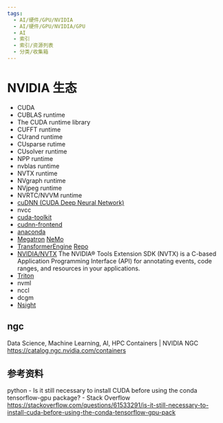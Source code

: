 ```yaml
---
tags:
  - AI/硬件/GPU/NVIDIA
  - AI/硬件/GPU/NVIDIA/GPU
  - AI
  - 索引
  - 索引/资源列表
  - 分类/收集箱
---
```

# NVIDIA 生态

- CUDA
- CUBLAS runtime
- The CUDA runtime library
- CUFFT runtime
- CUrand runtime
- CUsparse rutime
- CUsolver runtime
- NPP runtime
- nvblas runtime
- NVTX runtime
- NVgraph runtime
- NVjpeg runtime
- NVRTC/NVVM runtime
- [cuDNN (CUDA Deep Neural Network)](https://developer.nvidia.com/cudnn)
- nvcc
- [cuda-toolkit](https://anaconda.org/nvidia/cuda-toolkit)
- [cudnn-frontend](https://github.com/NVIDIA/cudnn-frontend)
- [anaconda](https://anaconda.org/)
- [Megatron](https://github.com/NVIDIA/Megatron-LM)
[NeMo](https://docs.nvidia.com/deeplearning/nemo/user-guide/docs/en/main/nlp/megatron.html)
- [TransformerEngine](https://docs.nvidia.com/deeplearning/transformer-engine) [Repo](https://github.com/NVIDIA/TransformerEngine)
- [NVIDIA/NVTX](https://github.com/NVIDIA/NVTX) The NVIDIA® Tools Extension SDK (NVTX) is a C-based Application Programming Interface (API) for annotating events, code ranges, and resources in your applications.
- [Triton](https://github.com/triton-inference-server/server)
- nvml
- nccl
- dcgm
- [Nsight](https://developer.nvidia.com/nsight-systems)

## ngc
Data Science, Machine Learning, AI, HPC Containers | NVIDIA NGC
https://catalog.ngc.nvidia.com/containers

## 参考资料

python - Is it still necessary to install CUDA before using the conda tensorflow-gpu package? - Stack Overflow
https://stackoverflow.com/questions/61533291/is-it-still-necessary-to-install-cuda-before-using-the-conda-tensorflow-gpu-pack
